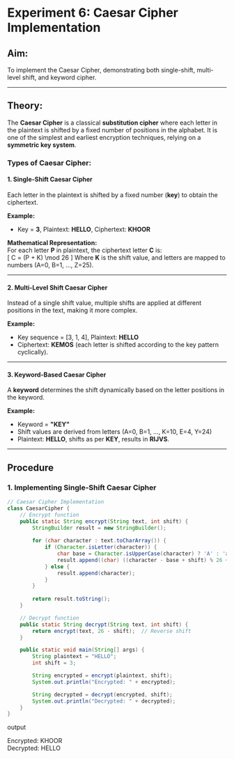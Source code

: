 # Experiment 6: Caesar Cipher Implementation  

## **Aim:**  
To implement the Caesar Cipher, demonstrating both single-shift, multi-level shift, and keyword cipher.  

---

## **Theory:**  

The **Caesar Cipher** is a classical **substitution cipher** where each letter in the plaintext is shifted by a fixed number of positions in the alphabet. It is one of the simplest and earliest encryption techniques, relying on a **symmetric key system**.  

### **Types of Caesar Cipher:**  

#### **1. Single-Shift Caesar Cipher**  
Each letter in the plaintext is shifted by a fixed number (**key**) to obtain the ciphertext.  

**Example:**  
- Key = **3**, Plaintext: **HELLO**, Ciphertext: **KHOOR**  

**Mathematical Representation:**  
For each letter **P** in plaintext, the ciphertext letter **C** is:  
\[
C = (P + K) \mod 26
\]
Where **K** is the shift value, and letters are mapped to numbers (A=0, B=1, ..., Z=25).  

---

#### **2. Multi-Level Shift Caesar Cipher**  
Instead of a single shift value, multiple shifts are applied at different positions in the text, making it more complex.  

**Example:**  
- Key sequence = [3, 1, 4], Plaintext: **HELLO**  
- Ciphertext: **KEMOS** (each letter is shifted according to the key pattern cyclically).  

---

#### **3. Keyword-Based Caesar Cipher**  
A **keyword** determines the shift dynamically based on the letter positions in the keyword.  

**Example:**  
- Keyword = **"KEY"**  
- Shift values are derived from letters (A=0, B=1, ..., K=10, E=4, Y=24)  
- Plaintext: **HELLO**, shifts as per **KEY**, results in **RIJVS**.  

---

## **Procedure**  

### **1. Implementing Single-Shift Caesar Cipher**  

```java
// Caesar Cipher Implementation
class CaesarCipher {
    // Encrypt function
    public static String encrypt(String text, int shift) {
        StringBuilder result = new StringBuilder();
        
        for (char character : text.toCharArray()) {
            if (Character.isLetter(character)) {
                char base = Character.isUpperCase(character) ? 'A' : 'a';
                result.append((char) ((character - base + shift) % 26 + base));
            } else {
                result.append(character);
            }
        }
        
        return result.toString();
    }

    // Decrypt function
    public static String decrypt(String text, int shift) {
        return encrypt(text, 26 - shift);  // Reverse shift
    }

    public static void main(String[] args) {
        String plaintext = "HELLO";
        int shift = 3;

        String encrypted = encrypt(plaintext, shift);
        System.out.println("Encrypted: " + encrypted);

        String decrypted = decrypt(encrypted, shift);
        System.out.println("Decrypted: " + decrypted);
    }
}
```
output

Encrypted: KHOOR  
Decrypted: HELLO  